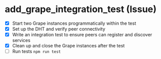 # add_grape_integration_test (Issue)

- [x] Start two Grape instances programmatically within the test
- [x] Set up the DHT and verify peer connectivity
- [x] Write an integration test to ensure peers can register and discover services
- [x] Clean up and close the Grape instances after the test
- [ ] Run tests `npm run test`
